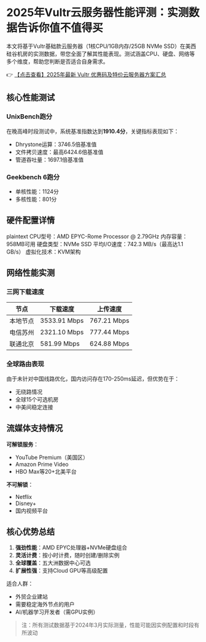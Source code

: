 # 2025年Vultr云服务器性能评测：实测数据告诉你值不值得买

本文将基于Vultr基础款云服务器（1核CPU/1GB内存/25GB NVMe SSD）在美西硅谷机房的实测数据，带您全面了解其性能表现。测试涵盖CPU、硬盘、网络等多个维度，帮助您判断是否适合自身需求。

👉 [【点击查看】2025年最新 Vultr 优惠码及特价云服务器方案汇总](https://bit.ly/VuLtr)

## 核心性能测试

### UnixBench跑分
在晚高峰时段测试中，系统基准指数达到**1910.4分**，关键指标表现如下：
- Dhrystone运算：3746.5倍基准值
- 文件拷贝速度：最高6424.6倍基准值
- 管道吞吐量：1697.1倍基准值

### Geekbench 6跑分
- 单核性能：1124分
- 多核性能：801分

## 硬件配置详情
plaintext
CPU型号：AMD EPYC-Rome Processor @ 2.79GHz
内存容量：958MB可用
硬盘类型：NVMe SSD
平均I/O速度：742.3 MB/s（最高达1.1 GB/s）
虚拟化技术：KVM架构

## 网络性能实测

### 三网下载速度
| 节点         | 下载速度       | 上传速度      |
|--------------|---------------|--------------|
| 本地节点     | 3533.91 Mbps  | 767.21 Mbps  |
| 电信苏州     | 2321.10 Mbps  | 777.44 Mbps  |
| 联通北京     | 581.99 Mbps   | 624.88 Mbps  |

### 全球路由表现
由于未针对中国线路优化，国内访问存在170-250ms延迟，但优势在于：
- 无绕路情况
- 全球15个可选机房
- 中美间稳定连接

## 流媒体支持情况
**可解锁服务**：
- YouTube Premium（美国区）
- Amazon Prime Video
- HBO Max等20+北美平台

**不可解锁**：
- Netflix
- Disney+
- 国内视频平台

## 核心优势总结
1. **强劲性能**：AMD EPYC处理器+NVMe硬盘组合
2. **灵活计费**：按小时计费，随时创建/删除实例
3. **全球覆盖**：五大洲数据中心可选
4. **扩展性强**：支持Cloud GPU等高级配置

适合人群：
- 外贸企业建站
- 需要稳定海外节点的用户
- AI/机器学习开发者（需GPU实例）

> 注：所有测试数据基于2024年3月实际测量，性能可能因实例配置和时段有所波动